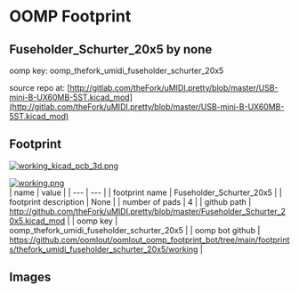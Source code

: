# OOMP Footprint  
## Fuseholder_Schurter_20x5  by none  
  
oomp key: oomp_thefork_umidi_fuseholder_schurter_20x5  
  
source repo at: [http://gitlab.com/theFork/uMIDI.pretty/blob/master/USB-mini-B-UX60MB-5ST.kicad_mod](http://gitlab.com/theFork/uMIDI.pretty/blob/master/USB-mini-B-UX60MB-5ST.kicad_mod)  
## Footprint  
  
[![working_kicad_pcb_3d.png](working_kicad_pcb_3d_600.png)](working_kicad_pcb_3d.png)  
  
[![working.png](working_600.png)](working.png)  
| name | value | 
| --- | --- | 
| footprint name | Fuseholder_Schurter_20x5 | 
| footprint description | None | 
| number of pads | 4 | 
| github path | http://github.com/theFork/uMIDI.pretty/blob/master/Fuseholder_Schurter_20x5.kicad_mod | 
| oomp key | oomp_thefork_umidi_fuseholder_schurter_20x5 | 
| oomp bot github | https://github.com/oomlout/oomlout_oomp_footprint_bot/tree/main/footprints/thefork_umidi_fuseholder_schurter_20x5/working | 
## Images  

